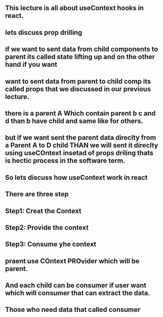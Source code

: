 ## This lecture is all about useContext hooks in react.

## lets discuss prop drilling 
## if we want to sent data from child components to parent its called state lifting up and on the other hand if you want 
## want to sent data from parent to child comp its called props that we discussed in our previous lecture.

## there is a parent A Which contain parent b c and d than b have child and same like for others.
## but if we want sent the parent data direclty from a Parent A to D child THAN we will sent it direclty using useCOntext insetad of props driling thats is hectic process in the software term.

## So lets discuss how useContext work in react

## There are three step
## Step1: Creat the Context
## Step2: Provide the  context
## Step3: Consume yhe context


## praent use COntext PROvider which will be parent.
## And each child can be consumer if user want which will consumer that can extract the data.
## Those who need data that called consumer
